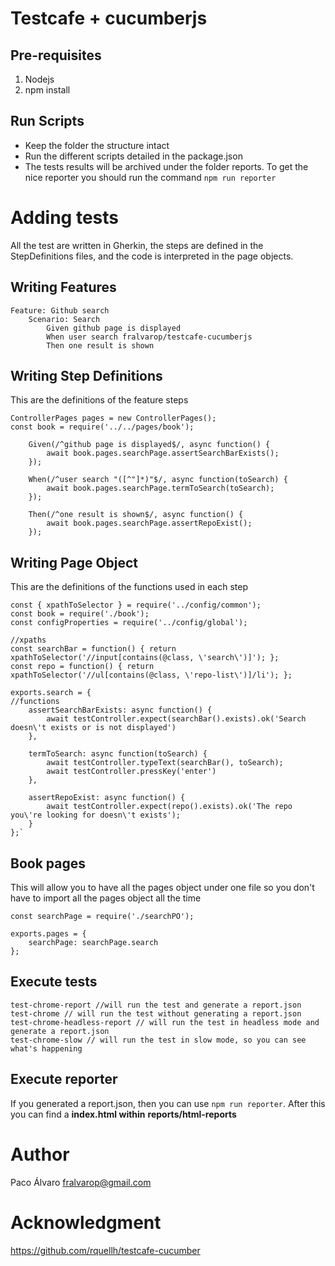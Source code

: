 # Testcafe + cucumberjs

## Pre-requisites
1. Nodejs
2. npm install

## Run Scripts
* Keep the folder the structure intact
* Run the different scripts detailed in the package.json
* The tests results will be archived under the folder reports. To get the nice reporter you should run the command `npm run reporter`

# Adding tests
All the test are written in Gherkin, the steps are defined in the StepDefinitions files, and the code is interpreted in the page objects.

## Writing Features

    Feature: Github search
        Scenario: Search
            Given github page is displayed
            When user search fralvarop/testcafe-cucumberjs
            Then one result is shown

## Writing Step Definitions
This are the definitions of the feature steps

    ControllerPages pages = new ControllerPages();
    const book = require('../../pages/book');

        Given(/^github page is displayed$/, async function() {
            await book.pages.searchPage.assertSearchBarExists();
        });

        When(/^user search "([^"]*)"$/, async function(toSearch) {
            await book.pages.searchPage.termToSearch(toSearch);
        });

        Then(/^one result is shown$/, async function() {
            await book.pages.searchPage.assertRepoExist();
        });

## Writing Page Object
This are the definitions of the functions used in each step

    const { xpathToSelector } = require('../config/common');
    const book = require('./book');
    const configProperties = require('../config/global');

    //xpaths
    const searchBar = function() { return xpathToSelector('//input[contains(@class, \'search\')]'); };
    const repo = function() { return xpathToSelector('//ul[contains(@class, \'repo-list\')]/li'); };

    exports.search = {
    //functions
        assertSearchBarExists: async function() {
            await testController.expect(searchBar().exists).ok('Search doesn\'t exists or is not displayed')
        },

        termToSearch: async function(toSearch) {
            await testController.typeText(searchBar(), toSearch);
            await testController.pressKey('enter')
        },

        assertRepoExist: async function() {
            await testController.expect(repo().exists).ok('The repo you\'re looking for doesn\'t exists');
        }
    };`

## Book pages
This will allow you to have all the pages object under one file so you don't have to import all the pages object all the time

    const searchPage = require('./searchPO');

    exports.pages = {
        searchPage: searchPage.search
    };

## Execute tests
    test-chrome-report //will run the test and generate a report.json
    test-chrome // will run the test without generating a report.json
    test-chrome-headless-report // will run the test in headless mode and generate a report.json
    test-chrome-slow // will run the test in slow mode, so you can see what's happening

## Execute reporter

If you generated a report.json, then you can use `npm run reporter`. After this you can find a **index.html within** **reports/html-reports**

# Author

Paco Álvaro <fralvarop@gmail.com>

# Acknowledgment

https://github.com/rquellh/testcafe-cucumber